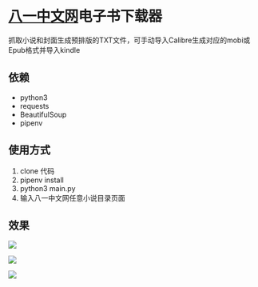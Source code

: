 # [八一中文网](https://www.zwdu.com/)电子书下载器


抓取小说和封面生成预排版的TXT文件，可手动导入Calibre生成对应的mobi或Epub格式并导入kindle

	
<script id="asciicast-LbqDiZrgo4fE786Ov2F7BIVfb" src="https://asciinema.org/a/LbqDiZrgo4fE786Ov2F7BIVfb.js" async></script>

## 依赖
- python3
- requests
- BeautifulSoup
- pipenv

## 使用方式

1. clone 代码
2. pipenv install
3. python3 main.py
4. 输入八一中文网任意小说目录页面

## 效果

![](https://raw.githubusercontent.com/lybc/zwdu-downloader/master/imgs/WX20181019-174835%402x.png)


![](https://raw.githubusercontent.com/lybc/zwdu-downloader/master/imgs/WechatIMG19.jpeg)

![](https://raw.githubusercontent.com/lybc/zwdu-downloader/master/imgs/WechatIMG20.jpeg)